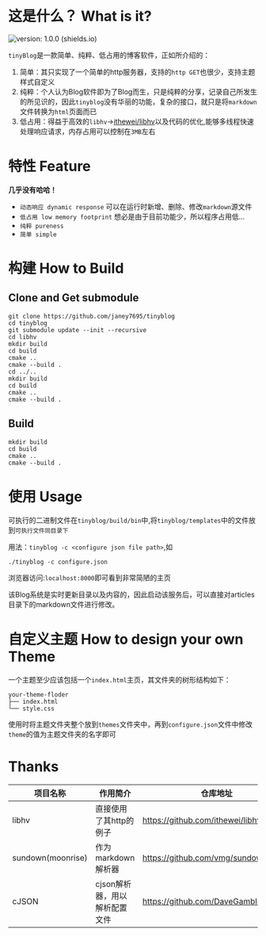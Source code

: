 # 这是什么？ What is it?
![version: 1.0.0 (shields.io)](https://img.shields.io/badge/version-1.0.0-brightgreen)

`tinyBlog`是一款简单、纯粹、低占用的博客软件，正如所介绍的：
1. 简单：其只实现了一个简单的http服务器，支持的`http GET`也很少，支持主题样式自定义
2. 纯粹：个人认为Blog软件即为了Blog而生，只是纯粹的分享，记录自己所发生的所见识的，因此`tinyblog`没有华丽的功能，复杂的接口，就只是将`markdown`文件转换为`html`页面而已
3. 低占用：得益于高效的`libhv`->[ithewei/libhv](https://github.com/ithewei/libhv.git)以及代码的优化,能够多线程快速处理响应请求，内存占用可以控制在`3MB`左右

# 特性 Feature
__几乎没有哈哈！__
* `动态响应 dynamic response` 可以在运行时新增、删除、修改`markdown`源文件
* `低占用 low memory footprint` 想必是由于目前功能少，所以程序占用低...
* `纯粹 pureness`
* `简单 simple`

# 构建 How to Build
## Clone and Get submodule
```shell
git clone https://github.com/janey7695/tinyblog
cd tinyblog
git submodule update --init --recursive
cd libhv
mkdir build
cd build
cmake ..
cmake --build .
cd ../..
mkdir build
cd build
cmake ..
cmake --build .
```

## Build
```shell
mkdir build
cd build
cmake ..
cmake --build .
```

# 使用 Usage
可执行的二进制文件在`tinyblog/build/bin`中,将`tinyblog/templates`中的文件放到`可执行文件同目录下`

用法：`tinyblog -c <configure json file path>`,如
```
./tinyblog -c configure.json
```
浏览器访问:`localhost:8000`即可看到非常简陋的主页

该Blog系统是实时更新目录以及内容的，因此启动该服务后，可以直接对articles目录下的markdown文件进行修改。

# 自定义主题 How to design your own Theme
一个主题至少应该包括一个`index.html`主页，其文件夹的树形结构如下：
```shell
your-theme-floder
├── index.html
└── style.css
```
使用时将主题文件夹整个放到`themes`文件夹中，再到`configure.json`文件中修改`theme`的值为主题文件夹的名字即可

# Thanks

|项目名称|作用简介|仓库地址|
|---|---|---|
|libhv|直接使用了其http的例子|https://github.com/ithewei/libhv.git|
|sundown(moonrise)|作为markdown解析器|https://github.com/vmg/sundown|
|cJSON|cjson解析器，用以解析配置文件|https://github.com/DaveGamble/cJSON|